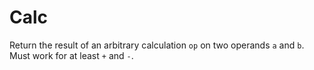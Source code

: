 # Calc

Return the result of an arbitrary calculation `op` on two operands `a` and `b`.
Must work for at least `+` and `-`.
